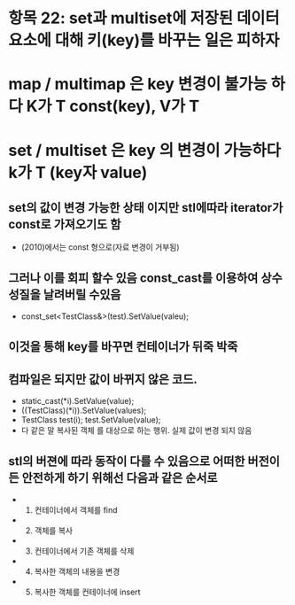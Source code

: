 # 항목 22: set과 multiset에 저장된 데이터 요소에 대해 키(key)를 바꾸는 일은 피하자

# map / multimap 은 key 변경이 불가능 하다 K가 T const(key), V가 T
# set / multiset 은 key 의 변경이 가능하다 k가 T (key자 value)

## set의 값이 변경 가능한 상태 이지만 stl에따라 iterator가 const로 가져오기도 함  
* (2010)에서는 const 형으로(자료 변경이 거부됨)

## 그러나 이를 회피 할수 있음 const_cast를 이용하여 상수 성질을 날려버릴 수있음
* const_set<TestClass&>(test).SetValue(valeu);

## 이것을 통해 key를 바꾸면 컨테이너가 뒤죽 박죽

## 컴파일은 되지만 값이 바뀌지 않은 코드.
* static_cast<TestClass>(*i).SetValue(value);
* ((TestClass)(*i)).SetValue(values);
* TestClass test(i); test.SetValue(value);
* 다 같은 말 복사된 객체 를 대상으로 하는 행위. 실제 값이 변경 되지 않음

## stl의 버젼에 따라 동작이 다를 수 있음으로 어떠한 버전이든 안전하게 하기 위해선 다음과 같은 순서로
* 1) 컨테이너에서 객체를 find
* 2) 객체를 복사
* 3) 컨테이너에서 기존 객체를 삭제
* 4) 복사한 객체의 내용을 변경
* 5) 복사한 객체를 컨테이너에 insert





